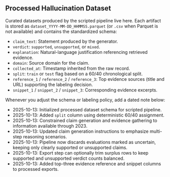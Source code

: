 ## Processed Hallucination Dataset

Curated datasets produced by the scripted pipeline live here. Each artifact is
stored as `dataset_YYYY-MM-DD_HHMMSS.parquet` (or `.csv` when Parquet is not
available) and contains the standardized schema:

- `claim_text`: Statement produced by the generator.
- `verdict`: `supported`, `unsupported`, or `mixed`.
- `explanation`: Natural-language justification referencing retrieved evidence.
- `domain`: Source domain for the claim.
- `collected_at`: Timestamp inherited from the raw record.
- `split`: `train` or `test` flag based on a 60/40 chronological split.
- `reference_1` / `reference_2` / `reference_3`: Top evidence sources (title and URL) supporting the labeling decision.
- `snippet_1` / `snippet_2` / `snippet_3`: Corresponding evidence excerpts.

Whenever you adjust the schema or labeling policy, add a dated note below:

- 2025-10-13: Initialized processed dataset schema for scripted pipeline.
- 2025-10-13: Added `split` column using deterministic 60/40 assignment.
- 2025-10-13: Constrained claim generation and evidence gathering to information available through 2023.
- 2025-10-13: Updated claim generation instructions to emphasize multi-step reasoning scenarios.
- 2025-10-13: Pipeline now discards evaluations marked as uncertain, keeping only clearly supported or unsupported claims.
- 2025-10-13: Export step can optionally trim surplus rows to keep supported and unsupported verdict counts balanced.
- 2025-10-13: Added top-three evidence reference and snippet columns to processed exports.
